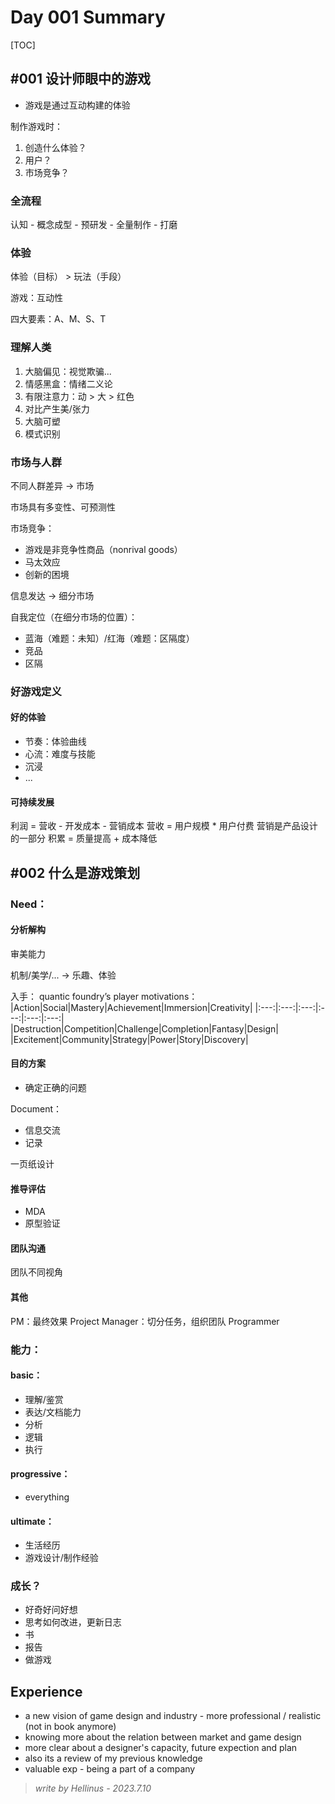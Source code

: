 # Day 001 Summary
[TOC]
## #001 设计师眼中的游戏
- 游戏是通过互动构建的体验

制作游戏时：
1. 创造什么体验？
2. 用户？
3. 市场竞争？

### 全流程
认知 - 概念成型 - 预研发 - 全量制作 - 打磨

### 体验
体验（目标） > 玩法（手段）

游戏：互动性

四大要素：A、M、S、T

### 理解人类
1. 大脑偏见：视觉欺骗...
2. 情感黑盒：情绪二义论
3. 有限注意力：动 > 大 > 红色
4. 对比产生美/张力
5. 大脑可塑
6. 模式识别

### 市场与人群
不同人群差异 -> 市场

市场具有多变性、可预测性

市场竞争：
- 游戏是非竞争性商品（nonrival goods）
- 马太效应
- 创新的困境

信息发达 -> 细分市场

自我定位（在细分市场的位置）：
- 蓝海（难题：未知）/红海（难题：区隔度）
- 竞品
- 区隔

### 好游戏定义
#### 好的体验
- 节奏：体验曲线
- 心流：难度与技能
- 沉浸
- ...

#### 可持续发展
利润 = 营收 - 开发成本 - 营销成本
营收 = 用户规模 * 用户付费
营销是产品设计的一部分
积累 = 质量提高 + 成本降低

## #002 什么是游戏策划

### Need：
#### 分析解构
审美能力

机制/美学/... -> 乐趣、体验

入手：
quantic foundry’s player motivations：
|Action|Social|Mastery|Achievement|Immersion|Creativity|
|:---:|:---:|:---:|:---:|:---:|:---:|
|Destruction|Competition|Challenge|Completion|Fantasy|Design|
|Excitement|Community|Strategy|Power|Story|Discovery|
#### 目的方案
- 确定正确的问题

Document：
- 信息交流
- 记录

一页纸设计

#### 推导评估
- MDA
- 原型验证

#### 团队沟通
团队不同视角

#### 其他
PM：最终效果
Project Manager：切分任务，组织团队
Programmer

### 能力：
#### basic：
- 理解/鉴赏
- 表达/文档能力
- 分析
- 逻辑
- 执行

#### progressive：
- everything

#### ultimate：
- 生活经历
- 游戏设计/制作经验

### 成长？
- 好奇好问好想
- 思考如何改进，更新日志
- 书
- 报告
- 做游戏

## Experience
- a new vision of game design and industry - more professional / realistic (not in book anymore)
- knowing more about the relation between market and game design
- more clear about a designer's capacity, future expection and plan
- also its a review of my previous knowledge
- valuable exp - being a part of a company

> *write by Hellinus - 2023.7.10*